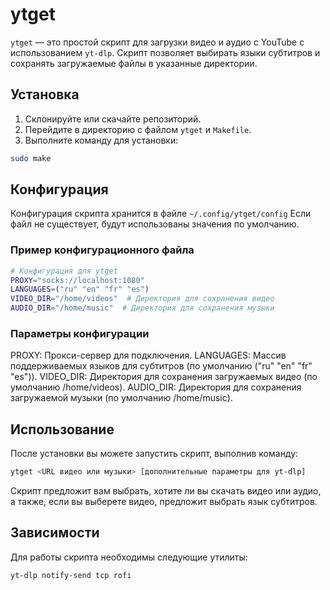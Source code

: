 # ytget

`ytget` — это простой скрипт для загрузки видео и аудио с YouTube с использованием `yt-dlp`. Скрипт позволяет выбирать языки субтитров и сохранять загружаемые файлы в указанные директории.

## Установка

1. Склонируйте или скачайте репозиторий.
2. Перейдите в директорию с файлом `ytget` и `Makefile`.
3. Выполните команду для установки:

```bash
sudo make
```

## Конфигурация
Конфигурация скрипта хранится в файле `~/.config/ytget/config` 
Если файл не существует, будут использованы значения по умолчанию.

### Пример конфигурационного файла

```bash
# Конфигурация для ytget
PROXY="socks://localhost:1080"
LANGUAGES=("ru" "en" "fr" "es")
VIDEO_DIR="/home/videos"  # Директория для сохранения видео
AUDIO_DIR="/home/music"  # Директория для сохранения музыки
```

### Параметры конфигурации
PROXY: Прокси-сервер для подключения.
LANGUAGES: Массив поддерживаемых языков для субтитров (по умолчанию ("ru" "en" "fr" "es")).
VIDEO_DIR: Директория для сохранения загружаемых видео (по умолчанию /home/videos).
AUDIO_DIR: Директория для сохранения загружаемой музыки (по умолчанию /home/music).

## Использование
После установки вы можете запустить скрипт, выполнив команду:

```bash
ytget <URL видео или музыки> [дополнительные параметры для yt-dlp]
```

Скрипт предложит вам выбрать, хотите ли вы скачать видео или аудио, а также, если вы выберете видео, предложит выбрать язык субтитров.

## Зависимости
Для работы скрипта необходимы следующие утилиты:

`yt-dlp notify-send tcp rofi`
